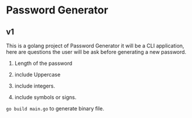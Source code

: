 # Password Generator

## v1

This is a golang project of Password Generator
it will be a CLI application, here are questions the user will be ask before generating a new password.

1. Length of the password

2. include Uppercase

3. include integers.

4. include symbols or signs.

`go build main.go` to generate binary file.
